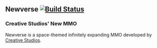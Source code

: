 ## Newverse [![Build Status](https://buildhive.cloudbees.com/job/mypalsminecraft/job/TARDIScraft/badge/icon)](https://buildhive.cloudbees.com/job/mypalsminecraft/job/TARDIScraft/)
### Creative Studios' New MMO

Newverse is a space-themed infinitely expanding MMO developed by [Creative Studios](http://creativevg.tk).
